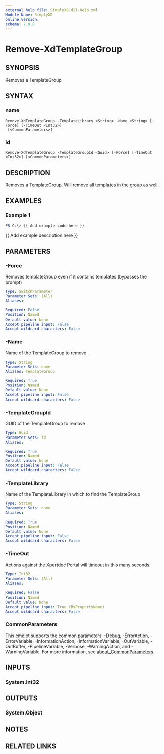 ```yaml
---
external help file: SimplyXD.dll-Help.xml
Module Name: SimplyXD
online version:
schema: 2.0.0
---
```


# Remove-XdTemplateGroup

## SYNOPSIS
Removes a TemplateGroup

## SYNTAX

### name
```
Remove-XdTemplateGroup -TemplateLibrary <String> -Name <String> [-Force] [-TimeOut <Int32>]
 [<CommonParameters>]
```

### id
```
Remove-XdTemplateGroup -TemplateGroupId <Guid> [-Force] [-TimeOut <Int32>] [<CommonParameters>]
```

## DESCRIPTION
Removes a TemplateGroup.  Will remove all templates in the group as well.

## EXAMPLES

### Example 1
```powershell
PS C:\> {{ Add example code here }}
```

{{ Add example description here }}

## PARAMETERS

### -Force
Removes templateGroup even if it contains templates (bypasses the prompt)

```yaml
Type: SwitchParameter
Parameter Sets: (All)
Aliases:

Required: False
Position: Named
Default value: None
Accept pipeline input: False
Accept wildcard characters: False
```

### -Name
Name of the TemplateGroup to remove

```yaml
Type: String
Parameter Sets: name
Aliases: TemplateGroup

Required: True
Position: Named
Default value: None
Accept pipeline input: False
Accept wildcard characters: False
```

### -TemplateGroupId
GUID of the TemplateGroup to remove

```yaml
Type: Guid
Parameter Sets: id
Aliases:

Required: True
Position: Named
Default value: None
Accept pipeline input: False
Accept wildcard characters: False
```

### -TemplateLibrary
Name of the TemplateLibrary in which to find the TemplateGroup

```yaml
Type: String
Parameter Sets: name
Aliases:

Required: True
Position: Named
Default value: None
Accept pipeline input: False
Accept wildcard characters: False
```

### -TimeOut
Actions against the Xpertdoc Portal will timeout in this many seconds.

```yaml
Type: Int32
Parameter Sets: (All)
Aliases:

Required: False
Position: Named
Default value: None
Accept pipeline input: True (ByPropertyName)
Accept wildcard characters: False
```

### CommonParameters
This cmdlet supports the common parameters: -Debug, -ErrorAction, -ErrorVariable, -InformationAction, -InformationVariable, -OutVariable, -OutBuffer, -PipelineVariable, -Verbose, -WarningAction, and -WarningVariable. For more information, see [about_CommonParameters](http://go.microsoft.com/fwlink/?LinkID=113216).

## INPUTS

### System.Int32

## OUTPUTS

### System.Object
## NOTES

## RELATED LINKS
